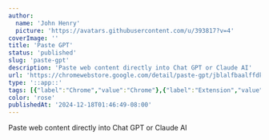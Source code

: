 ```yaml
---
author:
  name: 'John Henry'
  picture: 'https://avatars.githubusercontent.com/u/393817?v=4'
coverImage: ''
title: 'Paste GPT'
status: 'published'
slug: 'paste-gpt'
description: 'Paste web content directly into Chat GPT or Claude AI'
url: 'https://chromewebstore.google.com/detail/paste-gpt/jblalfbaalffdkbdildjgmelmpmaignh?hl=en'
type: '::app::'
tags: [{"label":"Chrome","value":"Chrome"},{"label":"Extension","value":"Extension"}]
color: 'rose'
publishedAt: '2024-12-18T01:46:49-08:00'
---
```


Paste web content directly into Chat GPT or Claude AI
